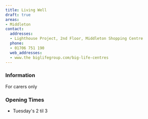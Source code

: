 ```yaml
---
title: Living Well
draft: true
areas:
- Middleton
contact:
  addresses:
  - Lighthouse Project, 2nd Floor, Middleton Shopping Centre
  phone:
  - 01706 751 190
  web_addresses:
  - www.the biglifegroup.com/big-life-centres
---
```


### Information
For carers only

### Opening Times
* Tuesday's 2 til 3

